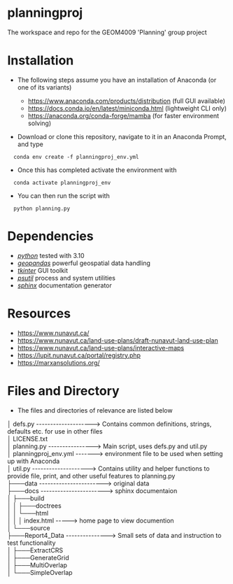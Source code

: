 # planningproj
The workspace and repo for the GEOM4009 'Planning' group project

# Installation
- The following steps assume you have an installation of Anaconda (or one of its variants)
  - https://www.anaconda.com/products/distribution (full GUI available)
  - https://docs.conda.io/en/latest/miniconda.html (lightweight CLI only)
  - https://anaconda.org/conda-forge/mamba (for faster environment solving)  

- Download or clone this repository, navigate to it in an Anaconda Prompt, and type
``` 
  conda env create -f planningproj_env.yml
```
- Once this has completed activate the environment with 
```
  conda activate planningproj_env
``` 
- You can then run the script with
```
  python planning.py
```

# Dependencies
- [*python*](https://www.python.org/) tested with 3.10
- [*geopandas*](https://geopandas.org/) powerful geospatial data handling
- [*tkinter*](https://docs.python.org/3/library/tkinter.html) GUI toolkit
- [*psutil*](https://psutil.readthedocs.io/en/latest/) process and system utilities
- [*sphinx*](https://www.sphinx-doc.org/en/master/) documentation generator



# Resources
- https://www.nunavut.ca/
- https://www.nunavut.ca/land-use-plans/draft-nunavut-land-use-plan
- https://www.nunavut.ca/land-use-plans/interactive-maps
- https://lupit.nunavut.ca/portal/registry.php
- https://marxansolutions.org/

# Files and Directory

- The files and directories of relevance are listed below

│   defs.py --------------------> Contains common definitions, strings, defaults etc. for use in other files \
│   LICENSE.txt \
│   planning.py ----------------> Main script, uses defs.py and util.py \
│   planningproj_env.yml -------> environment file to be used when setting up with Anaconda \
│   util.py --------------------> Contains utility and helper functions to provide file, print, and other useful features to planning.py \
├───data -----------------------> original data \
├───docs -----------------------> sphinx documentaion \
│   ├───build \
│   │   ├───doctrees \
│   │   └───html \
│   │       │   index.html -----> home page to view documention \
│   └───source \
├───Report4_Data ---------------> Small sets of data and instruction to test functionality \
│   ├───ExtractCRS \
│   ├───GenerateGrid \
│   ├───MultiOverlap \
│   └───SimpleOverlap 
